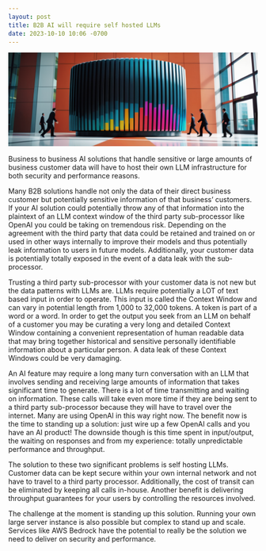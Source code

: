 ```yaml
---
layout: post
title: B2B AI will require self hosted LLMs
date: 2023-10-10 10:06 -0700
---
```


![the AI arrives](/assets/images/00073-1827964620.png)

Business to business AI solutions that handle sensitive or large amounts of business customer data will have to host their own LLM infrastructure for both security and performance reasons.

Many B2B solutions handle not only the data of their direct business customer but potentially sensitive information of that business’ customers.  If your AI solution could potentially throw any of that information into the plaintext of an LLM context window of the third party sub-processor like OpenAI you could be taking on tremendous risk.  Depending on the agreement with the third party that data could be retained and trained on or used in other ways internally to improve their models and thus potentially leak information to users in future models.  Additionally, your customer data is potentially totally exposed in the event of a data leak with the sub-processor.

Trusting a third party sub-processor with your customer data is not new but the data patterns with LLMs are.  LLMs require potentially a LOT of text based input in order to operate.  This input is called the Context Window and can vary in potential length from 1,000 to 32,000 tokens.  A token is part of a word or a word.  In order to get the output you seek from an LLM on behalf of a customer you may be curating a very long and detailed Context Window containing a convenient representation of human readable data that may bring together historical and sensitive personally identifiable information about a particular person.  A data leak of these Context Windows could be very damaging.

An AI feature may require a long many turn conversation with an LLM that involves sending and receiving large amounts of information that takes significant time to generate.  There is a lot of time transmitting and waiting on information.  These calls will take even more time if they are being sent to a third party sub-processor because they will have to travel over the internet.  Many are using OpenAI in this way right now.  The benefit now is the time to standing up a solution: just wire up a few OpenAI calls and you have an AI product!  The downside though is this time spent in input/output, the waiting on responses and from my experience: totally unpredictable performance and throughput.

The solution to these two significant problems is self hosting LLMs.  Customer data can be kept secure within your own internal network and not have to travel to a third party processor.  Additionally, the cost of transit can be eliminated by keeping all calls in-house.  Another benefit is delivering throughput guarantees for your users by controlling the resources involved.

The challenge at the moment is standing up this solution.  Running your own large server instance is also possible but complex to stand up and scale.  Services like AWS Bedrock have the potential to really be the solution we need to deliver on security and performance.
